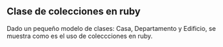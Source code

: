 ## Clase de colecciones en ruby

Dado un pequeño modelo de clases: Casa, Departamento y Edificio, se muestra como es el uso de coleccciones en ruby.

